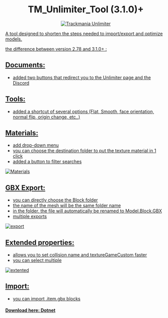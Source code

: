<h1 align="center">
  TM_Unlimiter_Tool (3.1.0)+
</h1>

<p align="center">
<a href="https://tmnf.exchange/threadshow/6517627?page=auto" target="blank">
<img src="https://img.shields.io/badge/Unlimiter-3.1-2" alt="Trackmania Unlimiter" />

A tool designed to shorten the steps needed to import/export and optimize models.

the difference between version 2.78 and 3.1.0+ :

## Documents:
 - added two buttons that redirect you to the Unlimiter page and the Discord

## Tools:
 - added a shortcut of several options (Flat, Smooth, face orientation, normal flip, origin change, etc..)

## Materials:
 - add drop-down menu
 - you can choose the destination folder to put the texture material in 1 click
 - added a button to filter searches
 
 ![Materials](https://user-images.githubusercontent.com/47508526/229200564-1f93f875-f174-41b0-9ee9-42394ba8785b.gif)

## GBX Export:
 - you can directly choose the Block folder
 - the name of the mesh will be the same folder name
 - in the folder, the file will automatically be renamed to Model.Block.GBX
 - multiple exports
 
![export](https://user-images.githubusercontent.com/47508526/229200820-598353f8-177b-4da2-a977-b1e91f5e7bd9.gif)

## Extended properties:
 - allows you to set collision name and textureGameCustom faster
 - you can select multiple
 
 ![extented](https://user-images.githubusercontent.com/47508526/229200568-9a802cb4-f4e4-477c-a827-58cf968f8d2e.gif)

## Import:
 - you can import .item.gbx blocks

#### Download here: [Dotnet](https://github.com/skyslide22/blendermania-assets/releases/download/Blendermania_Dotnet_v0.0.5/Blendermania_Dotnet_v0.0.5.zip)


